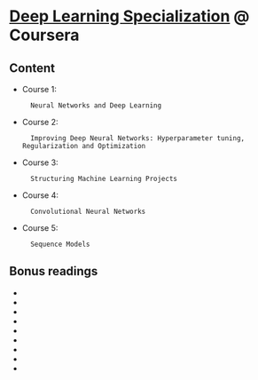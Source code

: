 # [Deep Learning Specialization](https://www.coursera.org/specializations/deep-learning?) @ Coursera

## Content

- Course 1:

        Neural Networks and Deep Learning

- Course 2:

        Improving Deep Neural Networks: Hyperparameter tuning, Regularization and Optimization

- Course 3:

		Structuring Machine Learning Projects

- Course 4:

		Convolutional Neural Networks

- Course 5:

		Sequence Models

## Bonus readings
- 
- 
- 
- 
- 
- 
- 
- 
- 

<!-- ## Timelapse

|          | dd | mm  | yyyy  |
|:---------|:--:|:---:|:----:|
| Started  | 05 | Aug | 2019 |
| Finished | ?? | ??  | 20?? | -->